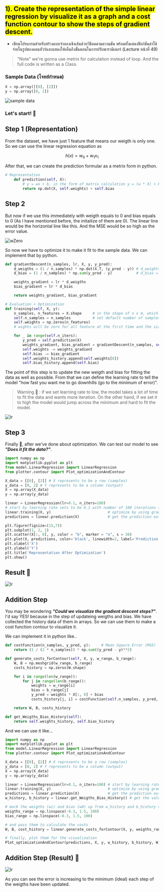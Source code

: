 ## <mark>1). Create the representation of the simple linear regression by visualize it as a graph and a cost function contour to show the steps of gradient descent.</mark>

- เขียนโปรแกรมสำหรับสร้างแบบจำลองเชิงเส้นด้วยวิธีลดตามความชัน พร้อมทั้งแสดงฟังก์ชันค่าใช้จ่ายในรูปของคอนทัวร์และแสดงให้เห็นถึงขั้นตอนในการปรับพารามิเตอร์ (Lecture หน้าที่ 49)

> "Note" we're gonna use metrix for calculation instead of loop. And the full code is written as a Class.

### Sample Data (โจทย์กำหนด)

```python
X = np.array([[0], [2]])
y = np.array([0, 2])
```

![sample data](../assets/sample_data.jpeg)
</br>

### Let's start! 🚀

## Step 1 (Representation)

From the dataset, we have just 1 feature that means our weigth is only one. So we can use the linear regression equation as

```math
h(x) = w_0 + w_1 x_1
```

After that, we can create the prediction formular as a metrix form in python.

```python
# Representation
    def prediction(self, X):
        # y = wx + b, in the form of matrix calculation y = (w * X) + b
        return np.dot(X, self.weights) + self.bias
```

## Step 2

But now if we use this immediately with weigth equals to 0 and bias equals to 0 (As I have mentioned before, the initailize of them are 0). The linear line would be the horizontal line like this. And the MSE would be so high as the error value.

![wZero](../assets/wZero.png)
</br>

So now we have to optimize it to make it fit to the sample data. We can implement that by python.

```python
def gradientDescent(n_samples, lr, X, y, y_pred):
    d_weigths = (1 / n_samples) * np.dot(X.T, (y_pred - y)) # d_weights = 1 / n * ∑(y_prediction - y_actual) *  X
    d_bias = (1 / n_samples) * np.sum(y_pred - y)           # d_bias = 1 / n * ∑(y_prediction - y_actual)

    weights_gradient = lr * d_weigths
    bias_gradient = lr * d_bias

    return weights_gradient, bias_gradient
```

```python
# Evaluation + Optimization
def training(self, X, y):
    n_samples, n_features = X.shape     # in the shape of n x m, which means n is number of samples and m means number of features
    self.n_samples = n_samples          # set default number of samples
    self.weights = np.zeros(n_features)
    # wights will be zero for all feature at the first time and the size of array depends on the total of features

    for _ in range(self.n_iters):
        y_pred = self.prediction(X)
        weights_gradient, bias_gradient = gradientDescent(n_samples, self.lr, X, y, y_pred)
        self.weights -= weights_gradient
        self.bias -= bias_gradient
        self.weights_history.append(self.weights[0])
        self.bias_history.append(self.bias)
```

The point of this step is to update the new weigth and bias for fitting the data as well as possible. From that we can define the learning rate to tell the model "how fast you want me to go downhills (go to the minimum of error)".

> Warning 🚨 : if we set learning rate to low, the model takes a lot of time to fit the data and wants more iteration. On the other hand, if we set it to high the model would jump across the minimum and hard to fit the model.

![lr](../assets/lr.jpeg)
</br>

## Step 3

Finally 🎉, after we've done about optimization. We can test our model to see **_"Does it fit the data?"_**.

```python
import numpy as np
import matplotlib.pyplot as plt
from model.LinearRegression import LinearRegression
from plotter.contour import Plot_optimizationAndContour

X_data = [[0], [2]] # X represents to be a row (samples)
y_data = [0, 2] # Y represents to be a column (output)
X = np.array(X_data)
y = np.array(y_data)

linear = LinearRegression(lr=0.1, n_iters=100)
# start by learning rate sets to be 0.1 with number of 100 iterations (less data => high lr)
linear.training(X, y)                          # optimize by using gradient descent
predictions = linear.prediction(X)             # get the prediction output after optimization

plt.figure(figsize=(15,7))
plt.subplot(1, 2, 1)
plt.scatter(X[:, 0], y, color = "b", marker = "o", s = 30)
plt.plot(X, predictions, color='black', linewidth=2, label='Prediction')
plt.xlabel('X')
plt.ylabel('Y')
plt.title('Representation After Optimization')
plt.show()

```

## Result 🎯

![lr](../assets/representation.png)
</br>

## Addition Step

You may be wondering **_"Could we visualize the gradient descent steps?"_**. I'd say YES! because in the step of updateing weigths and bias. We have collected the history data of them in arrays. So we can use them to make a cost function contour to visualize it.

We can implement it in python like..

```python
def costFunction(n_samples, y_pred, y):     # Mean Sqaure Error (MSE)
    return (1 / (2 * n_samples)) * np.sum((y_pred - y)**2)

def generate_costs_forContour(self, X, y, w_range, b_range):
    W, B = np.meshgrid(w_range, b_range)
    costs_history = np.zeros(W.shape)

    for i in range(len(w_range)):
        for j in range(len(b_range)):
            weights = w_range[i]
            bias = b_range[j]
            y_pred = weights * X[:, 0] + bias
            costs_history[j, i] = costFunction(self.n_samples, y_pred, y)

    return W, B, costs_history

def get_Weigths_Bias_History(self):
    return self.weights_history, self.bias_history
```

And we can use it like...

```python
import numpy as np
import matplotlib.pyplot as plt
from model.LinearRegression import LinearRegression
from plotter.contour import Plot_optimizationAndContour

X_data = [[0], [2]] # X represents to be a row (samples)
y_data = [0, 2] # Y represents to be a column (output)
X = np.array(X_data)
y = np.array(y_data)

linear = LinearRegression(lr=0.1, n_iters=100) # start by learning rate sets to be 0.1 with number of 100 iterations (less data => high lr)
linear.training(X, y)                          # optimize by using gradient descent
predictions = linear.prediction(X)             # get the prediction output after optimization
w_history, b_history = linear.get_Weigths_Bias_History() # get the value history for visualizing with contour

# mock the weigths (wi) and bias (w0) up from w_history and b_history to draw the contour
weigths_range = np.linspace(-0.3, 1.5, 100)
bias_range = np.linspace(-0.3, 1.5, 100)

# and pass them to calculate the costs
W, B, cost_history = linear.generate_costs_forContour(X, y, weigths_range, bias_range)

# finally, plot them for the visualization
Plot_optimizationAndContour(predictions, X, y, w_history, b_history, W, B, cost_history)
```

## Addition Step (Result) 🕺

![lr](../assets/contour.png)
</br>

As you can see the error is increasing to the minimum (ideal) each step of the weigths have been updated.

##
